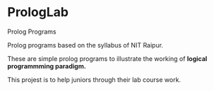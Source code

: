 # PrologLab
Prolog Programs

Prolog programs based on the syllabus of NIT Raipur.

These are simple prolog programs to illustrate the working of **logical programmming paradigm.**

This projest is to help juniors through their lab course work.
